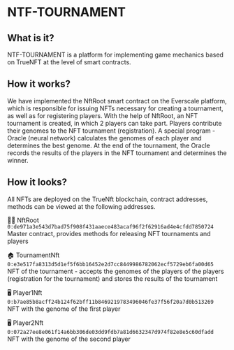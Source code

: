 # NTF-TOURNAMENT

<h2>What is it?</h2>
  NTF-TOURNAMENT is a platform for implementing game mechanics based on TrueNFT at the level of smart contracts.
  
<h2>How it works?</h2>
  We have implemented the NftRoot smart contract on the Everscale platform, which is responsible for issuing NFTs necessary for creating a tournament, as well as for registering players.
  With the help of NftRoot, an NFT tournament is created, in which 2 players can take part.
Players contribute their genomes to the NFT tournament (registration). A special program - Oracle (neural network) calculates the genomes of each player and determines the best genome.
  At the end of the tournament, the Oracle records the results of the players in the NFT tournament and determines the winner.

<h2>How it looks?</h2>
  All NFTs are deployed on the TrueNft blockchain, contract addresses, methods can be viewed at the following addresses.
    
👩‍🚀 NftRoot</br>
```0:de971a3e543d7bad75f908f431aaece483acaf96f2f62916ad4e4cfdd7850724```</br>
Master contract, provides methods for releasing NFT tournaments and players

🏠 TournamentNft</br>
```0:e3e517fa8313d5d1ef5f6bb16452e2d7cc8449986782062ecf5729eb6fa00d65```</br>
NFT of the tournament - accepts the genomes of the players of the players (registration for the tournament) and stores the results of the tournament

🖥 Player1Nft</br>
```0:b7ae85b8acff24b124f62bff11b8469219783496046fe37f56f20a7d0b513269```</br>
NFT with the genome of the first player
  
🖥 Player2Nft</br>
```0:072a27ee8e061f14a6bb306de03dd9fdb7a81d6632347d974f82e8e5c60dfadd```</br>
NFT with the genome of the second player
